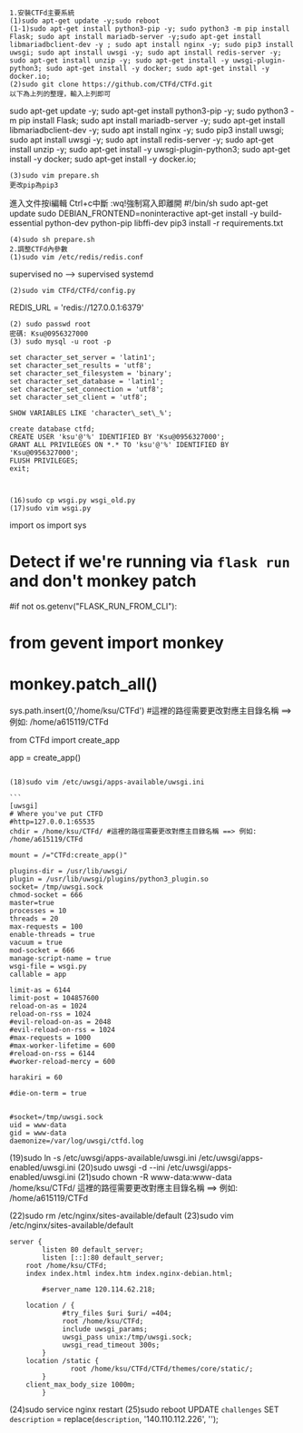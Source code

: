 ```
1.安裝CTFd主要系統
(1)sudo apt-get update -y;sudo reboot
(1-1)sudo apt-get install python3-pip -y; sudo python3 -m pip install Flask; sudo apt install mariadb-server -y;sudo apt-get install libmariadbclient-dev -y ; sudo apt install nginx -y; sudo pip3 install uwsgi; sudo apt install uwsgi -y; sudo apt install redis-server -y; sudo apt-get install unzip -y; sudo apt-get install -y uwsgi-plugin-python3; sudo apt-get install -y docker; sudo apt-get install -y docker.io;
(2)sudo git clone https://github.com/CTFd/CTFd.git
以下為上列的整理，輸入上列即可
```
sudo apt-get update -y; 
sudo apt-get install python3-pip -y;
sudo python3 -m pip install Flask;
sudo apt install mariadb-server -y;
sudo apt-get install libmariadbclient-dev -y;
sudo apt install nginx -y; 
sudo pip3 install uwsgi; 
sudo apt install uwsgi -y; 
sudo apt install redis-server -y; 
sudo apt-get install unzip -y; 
sudo apt-get install -y uwsgi-plugin-python3; 
sudo apt-get install -y docker; 
sudo apt-get install -y docker.io;
``````
(3)sudo vim prepare.sh
更改pip為pip3
`````` 
進入文件按i編輯
Ctrl+c中斷
:wq!強制寫入即離開
    #!/bin/sh
    sudo apt-get update
    sudo DEBIAN_FRONTEND=noninteractive apt-get install -y build-essential python-dev python-pip libffi-dev
    pip3 install -r requirements.txt
``````
(4)sudo sh prepare.sh
2.調整CTFd內參數
(1)sudo vim /etc/redis/redis.conf
``````
supervised no
-->
supervised systemd

``````
(2)sudo vim CTFd/CTFd/config.py

``````
REDIS_URL = 'redis://127.0.0.1:6379'

``````
(2) sudo passwd root 
密碼: Ksu@0956327000
(3) sudo mysql -u root -p

set character_set_server = 'latin1';
set character_set_results = 'utf8';
set character_set_filesystem = 'binary';
set character_set_database = 'latin1';
set character_set_connection = 'utf8';
set character_set_client = 'utf8';

SHOW VARIABLES LIKE 'character\_set\_%';

create database ctfd;
CREATE USER 'ksu'@'%' IDENTIFIED BY 'Ksu@0956327000';
GRANT ALL PRIVILEGES ON *.* TO 'ksu'@'%' IDENTIFIED BY 'Ksu@0956327000';
FLUSH PRIVILEGES;
exit;



(16)sudo cp wsgi.py wsgi_old.py
(17)sudo vim wsgi.py
``````
import os
import sys
# Detect if we're running via `flask run` and don't monkey patch
#if not os.getenv("FLASK_RUN_FROM_CLI"):
#    from gevent import monkey

#    monkey.patch_all()
sys.path.insert(0,'/home/ksu/CTFd') #這裡的路徑需要更改對應主目錄名稱 ==> 例如: /home/a615119/CTFd  

from CTFd import create_app

app = create_app()
``````

(18)sudo vim /etc/uwsgi/apps-available/uwsgi.ini

```
[uwsgi]
# Where you've put CTFD
#http=127.0.0.1:65535
chdir = /home/ksu/CTFd/ #這裡的路徑需要更改對應主目錄名稱 ==> 例如: /home/a615119/CTFd 

mount = /="CTFd:create_app()"

plugins-dir = /usr/lib/uwsgi/
plugin = /usr/lib/uwsgi/plugins/python3_plugin.so
socket= /tmp/uwsgi.sock
chmod-socket = 666
master=true
processes = 10
threads = 20
max-requests = 100
enable-threads = true
vacuum = true
mod-socket = 666
manage-script-name = true
wsgi-file = wsgi.py
callable = app

limit-as = 6144
limit-post = 104857600
reload-on-as = 1024
reload-on-rss = 1024
#evil-reload-on-as = 2048
#evil-reload-on-rss = 1024
#max-requests = 1000
#max-worker-lifetime = 600
#reload-on-rss = 6144
#worker-reload-mercy = 600

harakiri = 60

#die-on-term = true


#socket=/tmp/uwsgi.sock
uid = www-data
gid = www-data
daemonize=/var/log/uwsgi/ctfd.log
``````

(19)sudo ln -s /etc/uwsgi/apps-available/uwsgi.ini /etc/uwsgi/apps-enabled/uwsgi.ini
(20)sudo uwsgi -d --ini /etc/uwsgi/apps-enabled/uwsgi.ini
(21)sudo chown -R www-data:www-data /home/ksu/CTFd/ 這裡的路徑需要更改對應主目錄名稱 ==> 例如: /home/a615119/CTFd 
 

(22)sudo rm /etc/nginx/sites-available/default
(23)sudo vim /etc/nginx/sites-available/default
``````
server {
        listen 80 default_server;
        listen [::]:80 default_server;
	root /home/ksu/CTFd; 
	index index.html index.htm index.nginx-debian.html;

        #server_name 120.114.62.218;

	location / {
             #try_files $uri $uri/ =404;
             root /home/ksu/CTFd;
             include uwsgi_params;
             uwsgi_pass unix:/tmp/uwsgi.sock;
             uwsgi_read_timeout 300s;
        }
	location /static {
               root /home/ksu/CTFd/CTFd/themes/core/static/; 
        }
	client_max_body_size 1000m;
        }
``````
(24)sudo service nginx restart
(25)sudo reboot
UPDATE `challenges` SET `description` = replace(`description`, '140.110.112.226', '');

